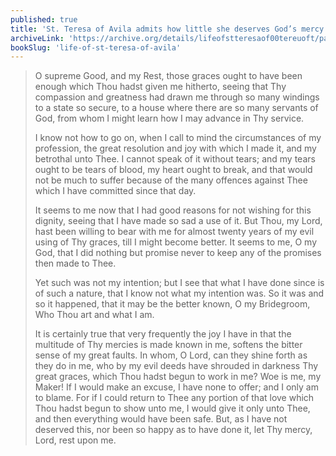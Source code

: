 ```yaml
---
published: true
title: 'St. Teresa of Avila admits how little she deserves God’s mercy and grace for having so long wasted them'
archiveLink: 'https://archive.org/details/lifeofstteresaof00tereuoft/page/18?view=theater'
bookSlug: 'life-of-st-teresa-of-avila'
---
```


> O supreme Good, and my Rest, those graces ought to have been enough which Thou hadst given me hitherto, seeing that Thy compassion and greatness had drawn me through so many windings to a state so secure, to a house where there are so many servants of God, from whom I might learn how I may advance in Thy service.
>
> I know not how to go on, when I call to mind the circumstances of my profession, the great resolution and joy with which I made it, and my betrothal unto Thee. I cannot speak of it without tears; and my tears ought to be tears of blood, my heart ought to break, and that would not be much to suffer because of the many offences against Thee which I have committed since that day.
>
> It seems to me now that I had good reasons for not wishing for this dignity, seeing that I have made so sad a use of it. But Thou, my Lord, hast been willing to bear with me for almost twenty years of my evil using of Thy graces, till I might become better. It seems to me, O my God, that I did nothing but promise never to keep any of the promises then made to Thee.
>
> Yet such was not my intention; but I see that what I have done since is of such a nature, that I know not what my intention was. So it was and so it happened, that it may be the better known, O my Bridegroom, Who Thou art and what I am.
>
> It is certainly true that very frequently the joy I have in that the multitude of Thy mercies is made known in me, softens the bitter sense of my great faults. In whom, O Lord, can they shine forth as they do in me, who by my evil deeds have shrouded in darkness Thy great graces, which Thou hadst begun to work in me? Woe is me, my Maker! If I would make an excuse, I have none to offer; and I only am to blame. For if I could return to Thee any portion of that love which Thou hadst begun to show unto me, I would give it only unto Thee, and then everything would have been safe. But, as I have not deserved this, nor been so happy as to have done it, let Thy mercy, Lord, rest upon me.
